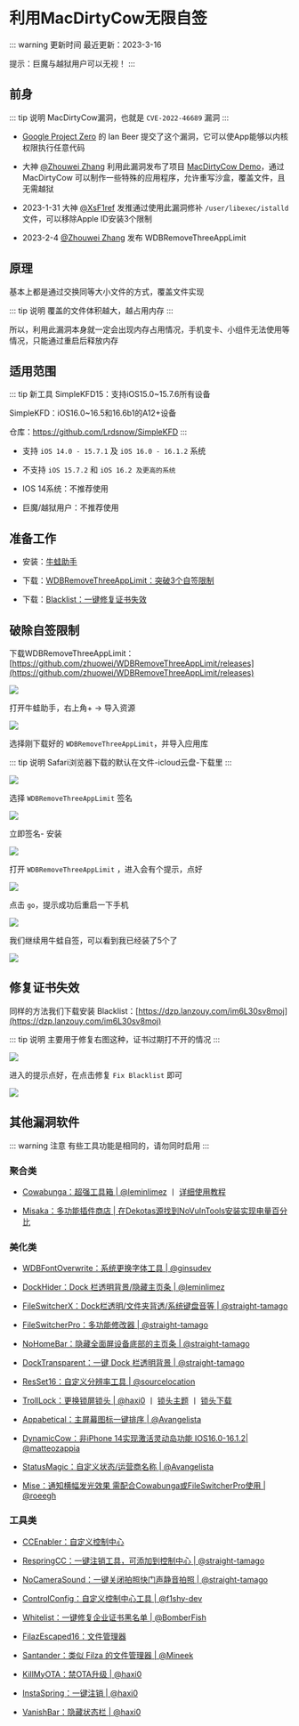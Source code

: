 #  利用MacDirtyCow无限自签


::: warning 更新时间
最近更新：2023-3-16

提示：巨魔与越狱用户可以无视！
:::





## 前身

::: tip 说明
MacDirtyCow漏洞，也就是 `CVE-2022-46689` 漏洞
:::

* [Google Project Zero](https://github.com/googleprojectzero) 的 Ian Beer 提交了这个漏洞，它可以使App能够以内核权限执行任意代码

* 大神 [@Zhouwei Zhang](https://twitter.com/Zhouwei) 利用此漏洞发布了项目 [MacDirtyCow Demo](https://github.com/zhuowei/MacDirtyCowDemo)，通过 MacDirtyCow 可以制作一些特殊的应用程序，允许重写沙盒，覆盖文件，且无需越狱

* 2023-1-31 大神 [@XsF1ref](https://twitter.com/XsF1ref) 发推通过使用此漏洞修补 `/user/libexec/istalld` 文件，可以移除Apple ID安装3个限制

* 2023-2-4 [@Zhouwei Zhang](https://twitter.com/Zhouwei) 发布 WDBRemoveThreeAppLimit



## 原理


基本上都是通过交换同等大小文件的方式，覆盖文件实现

::: tip 说明
覆盖的文件体积越大，越占用内存
:::

所以，利用此漏洞本身就一定会出现内存占用情况，手机变卡、小组件无法使用等情况，只能通过重启后释放内存


## 适用范围

::: tip 新工具
SimpleKFD15：支持iOS15.0~15.7.6所有设备

SimpleKFD：iOS16.0~16.5和16.6b1的A12+设备

仓库：https://github.com/Lrdsnow/SimpleKFD
:::

* 支持 `iOS 14.0 - 15.7.1` 及 `iOS 16.0 - 16.1.2` 系统

* 不支持 `iOS 15.7.2` 和 `iOS 16.2 及更高的系统`

* IOS 14系统：不推荐使用

* 巨魔/越狱用户：不推荐使用



## 准备工作

* 安装：[牛蛙助手](../bullfrog/)


* 下载：[WDBRemoveThreeAppLimit：突破3个自签限制](https://github.com/zhuowei/WDBRemoveThreeAppLimit/releases)


* 下载：[Blacklist：一键修复证书失效](https://dzp.lanzouy.com/im6L30sv8moj)



## 破除自签限制


下载WDBRemoveThreeAppLimit：[https://github.com/zhuowei/WDBRemoveThreeAppLimit/releases](https://github.com/zhuowei/WDBRemoveThreeAppLimit/releases)

![](../MacDirtyCow/MacDirtyCow-01.png)



打开牛蛙助手，右上角+ -> 导入资源


![](../MacDirtyCow/MacDirtyCow-02.png)


选择刚下载好的 `WDBRemoveThreeAppLimit`，并导入应用库

::: tip 说明
Safari浏览器下载的默认在文件-icloud云盘-下载里
:::

![](../MacDirtyCow/MacDirtyCow-03.png)


选择 `WDBRemoveThreeAppLimit` 签名

![](../MacDirtyCow/MacDirtyCow-04.png)


立即签名- 安装

![](../MacDirtyCow/MacDirtyCow-05.png)


打开 `WDBRemoveThreeAppLimit` ，进入会有个提示，点好

![](../MacDirtyCow/MacDirtyCow-06.png)

点击 `go`，提示成功后重启一下手机

![](../MacDirtyCow/MacDirtyCow-07.png)

我们继续用牛蛙自签，可以看到我已经装了5个了

![](../MacDirtyCow/MacDirtyCow-08.png)



## 修复证书失效

同样的方法我们下载安装 Blacklist：[https://dzp.lanzouy.com/im6L30sv8moj](https://dzp.lanzouy.com/im6L30sv8moj)


::: tip 说明
主要用于修复右图这种，证书过期打不开的情况
:::

![](../MacDirtyCow/MacDirtyCow-09.png)

进入的提示点好，在点击修复 `Fix Blacklist` 即可

![](../MacDirtyCow/MacDirtyCow-10.png)







## 其他漏洞软件

::: warning 注意
有些工具功能是相同的，请勿同时启用
:::

### 聚合类

* [Cowabunga：超强工具箱 | @leminlimez](https://github.com/leminlimez/Cowabunga/releases) 丨 [详细使用教程](https://mp.weixin.qq.com/s/Kx7EE_VF0ozdPagUq4PPFA
)

* [Misaka：多功能插件商店 | 在Dekotas源找到NoVuInTools安装实现电量百分比](https://dzp.lanzouy.com/idngX0t8yvle)



### 美化类

* [WDBFontOverwrite：系统更换字体工具 | @ginsudev](https://github.com/ginsudev/WDBFontOverwrite/releases)

* [DockHider：Dock 栏透明背景/隐藏主页条 | @leminlimez](https://github.com/leminlimez/DockHider/releases)

* [FileSwitcherX：Dock栏透明/文件夹背透/系统键盘音等 | @straight-tamago](https://github.com/straight-tamago/FileSwitcherX/releases)

* [FileSwitcherPro：多功能修改器 | @straight-tamago](https://github.com/straight-tamago/FileSwitcherPro)

* [NoHomeBar：隐藏全面屏设备底部的主页条 | @straight-tamago](https://github.com/straight-tamago/NoHomeBar/releases)

* [DockTransparent：一键 Dock 栏透明背景 | @straight-tamago](https://github.com/straight-tamago/DockTransparent/releases)

* [ResSet16：自定义分辨率工具 | @sourcelocation](https://github.com/sourcelocation/ResSet16/releases)

* [TrollLock：更换锁屏锁头  | @haxi0](https://github.com/haxi0/TrollLock-Reborn) 丨 [锁头主题](https://github.com/YangJiiii/trolllock) 丨 [锁头下载](http://www.lockstore.top/)

* [Appabetical：主屏幕图标一键排序 | @Avangelista ](https://github.com/Avangelista/Appabetical/releases)

* [DynamicCow：非iPhone 14实现激活灵动岛功能 IOS16.0-16.1.2| @matteozappia](https://github.com/matteozappia/DynamicCow/releases)

* [StatusMagic：自定义状态/运营商名称 | @Avangelista](https://github.com/Avangelista/StatusMagic/releases)

* [Mise：通知横幅发光效果 需配合Cowabunga或FileSwitcherPro使用 | @roeegh](https://github.com/roeegh/Mise/releases)




### 工具类

* [CCEnabler：自定义控制中心](https://dzp.lanzouy.com/iENu60tb36za)

* [RespringCC：一键注销工具，可添加到控制中心 | @straight-tamago](https://github.com/straight-tamago/RespringCC/releases)

* [NoCameraSound：一键关闭拍照快门声静音拍照 | @straight-tamago](https://github.com/straight-tamago/NoCameraSound/releases)

* [ControlConfig：自定义控制中心工具 | @f1shy-dev](https://github.com/BomberFish/ControlConfig/releases)

* [Whitelist：一键修复企业证书黑名单 | @BomberFish](https://github.com/BomberFish/Whitelist/releases)

* [FilazEscaped16：文件管理器](https://basvtdevelopments.com/filzaescaped)

* [Santander：类似 Filza 的文件管理器 | @Mineek](https://github.com/34306/iPA/releases/tag/Santander_iPA)

* [KillMyOTA：禁OTA升级 | @haxi0](https://github.com/haxi0/KillMyOTA)

* [InstaSpring：一键注销 | @haxi0](https://github.com/haxi0/InstaSpring)

* [VanishBar：隐藏状态栏 | @haxi0](https://github.com/haxi0/VanishBar)
